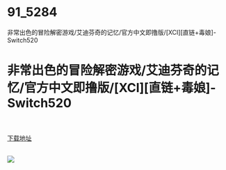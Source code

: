 # 91_5284
非常出色的冒险解密游戏/艾迪芬奇的记忆/官方中文即撸版/[XCI][直链+毒娘]-Switch520
# 非常出色的冒险解密游戏/艾迪芬奇的记忆/官方中文即撸版/[XCI][直链+毒娘]-Switch520
 <br/></br>
[下载地址](https://www.switch520.cc/article/5284 "下载地址")
<br/></br>

<p><span><strong><img src="/upload/art_editor/20200729-1/d92e05a8e913374f982c06aeca45f762.jpg"></strong></span></p>
